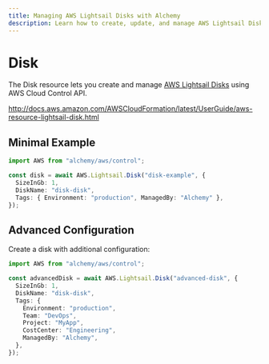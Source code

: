 ```yaml
---
title: Managing AWS Lightsail Disks with Alchemy
description: Learn how to create, update, and manage AWS Lightsail Disks using Alchemy Cloud Control.
---
```


# Disk

The Disk resource lets you create and manage [AWS Lightsail Disks](https://docs.aws.amazon.com/lightsail/latest/userguide/) using AWS Cloud Control API.

http://docs.aws.amazon.com/AWSCloudFormation/latest/UserGuide/aws-resource-lightsail-disk.html

## Minimal Example

```ts
import AWS from "alchemy/aws/control";

const disk = await AWS.Lightsail.Disk("disk-example", {
  SizeInGb: 1,
  DiskName: "disk-disk",
  Tags: { Environment: "production", ManagedBy: "Alchemy" },
});
```

## Advanced Configuration

Create a disk with additional configuration:

```ts
import AWS from "alchemy/aws/control";

const advancedDisk = await AWS.Lightsail.Disk("advanced-disk", {
  SizeInGb: 1,
  DiskName: "disk-disk",
  Tags: {
    Environment: "production",
    Team: "DevOps",
    Project: "MyApp",
    CostCenter: "Engineering",
    ManagedBy: "Alchemy",
  },
});
```

